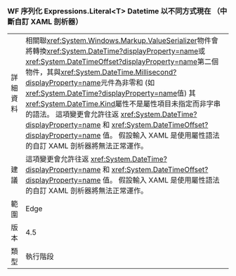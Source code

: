 ### <a name="wf-serializes-expressionsliterallttgt-datetimes-differently-now-breaks-custom-xaml-parsers"></a>WF 序列化 Expressions.Literal&lt;T&gt; Datetime 以不同方式現在 （中斷自訂 XAML 剖析器）

|   |   |
|---|---|
|詳細資料|相關聯<xref:System.Windows.Markup.ValueSerializer>物件會將轉換<xref:System.DateTime?displayProperty=name>或<xref:System.DateTimeOffset?displayProperty=name>第二個物件，其與<xref:System.DateTime.Millisecond?displayProperty=name>元件為非零和 (如<xref:System.DateTime?displayProperty=name>值) 其<xref:System.DateTime.Kind>屬性不是屬性項目未指定而非字串的語法。 這項變更會允許往返 <xref:System.DateTime?displayProperty=name> 和 <xref:System.DateTimeOffset?displayProperty=name> 值。 假設輸入 XAML 是使用屬性語法的自訂 XAML 剖析器將無法正常運作。|
|建議|這項變更會允許往返 <xref:System.DateTime?displayProperty=name> 和 <xref:System.DateTimeOffset?displayProperty=name> 值。 假設輸入 XAML 是使用屬性語法的自訂 XAML 剖析器將無法正常運作。|
|範圍|Edge|
|版本|4.5|
|類型|執行階段|

